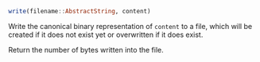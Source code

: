 ```julia
write(filename::AbstractString, content)
```

Write the canonical binary representation of `content` to a file, which will be created if it does not exist yet or overwritten if it does exist.

Return the number of bytes written into the file.
